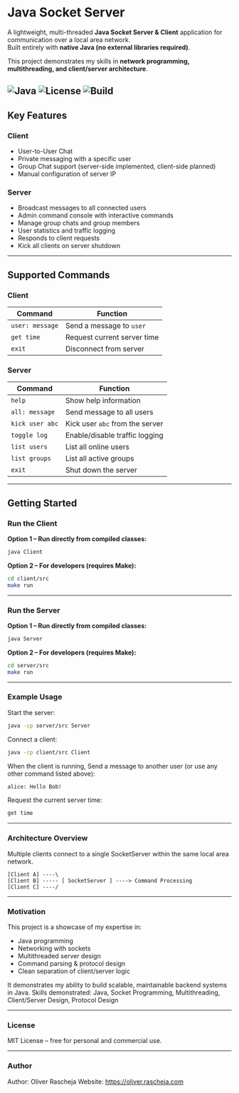 # Java Socket Server

A lightweight, multi-threaded **Java Socket Server & Client** application for communication over a local area network.  
Built entirely with **native Java (no external libraries required)**.  

This project demonstrates my skills in **network programming, multithreading, and client/server architecture**.  

![Java](https://img.shields.io/badge/Java-8+-blue.svg)
![License](https://img.shields.io/badge/license-MIT-green.svg)
![Build](https://img.shields.io/badge/build-Maven-success.svg)
---

## Key Features

### Client
- User-to-User Chat  
- Private messaging with a specific user  
- Group Chat support (server-side implemented, client-side planned) 
- Manual configuration of server IP  

### Server
- Broadcast messages to all connected users  
- Admin command console with interactive commands  
- Manage group chats and group members  
- User statistics and traffic logging  
- Responds to client requests 
- Kick all clients on server shutdown  
---

## Supported Commands

### Client

| Command           | Function                      |
|-------------------|-------------------------------|
| `user: message`   | Send a message to `user`      |
| `get time`        | Request current server time   |
| `exit`            | Disconnect from server        |

### Server

| Command            | Function                        |
|--------------------|---------------------------------|
| `help`             | Show help information           |
| `all: message`     | Send message to all users       |
| `kick user abc`    | Kick user `abc` from the server |
| `toggle log`       | Enable/disable traffic logging  |
| `list users`       | List all online users           |
| `list groups`      | List all active groups          |
| `exit`             | Shut down the server            |

---

## Getting Started

### Run the Client

**Option 1 – Run directly from compiled classes:**
```bash
java Client
```

**Option 2 – For developers (requires Make):**
```bash
cd client/src
make run
```

---

### Run the Server

**Option 1 – Run directly from compiled classes:**
```bash
java Server
```

**Option 2 – For developers (requires Make):**
```bash
cd server/src
make run
```

---

### Example Usage

Start the server:
```bash
java -cp server/src Server
```

Connect a client:
```bash
java -cp client/src Client
```

When the client is running, Send a message to another user (or use any other command listed above):
```bash
alice: Hello Bob!
```

Request the current server time:
```bash
get time
```

---

### Architecture Overview

Multiple clients connect to a single SocketServer within the same local area network.
```text
[Client A] ----\
[Client B] ----- [ SocketServer ] ----> Command Processing
[Client C] ----/
```

---

### Motivation

This project is a showcase of my expertise in:
- Java programming
- Networking with sockets
- Multithreaded server design
- Command parsing & protocol design
- Clean separation of client/server logic

It demonstrates my ability to build scalable, maintainable backend systems in Java.
Skills demonstrated: Java, Socket Programming, Multithreading, Client/Server Design, Protocol Design

---

### License

MIT License – free for personal and commercial use.

---

### Author

Author: Oliver Rascheja
Website: https://oliver.rascheja.com
